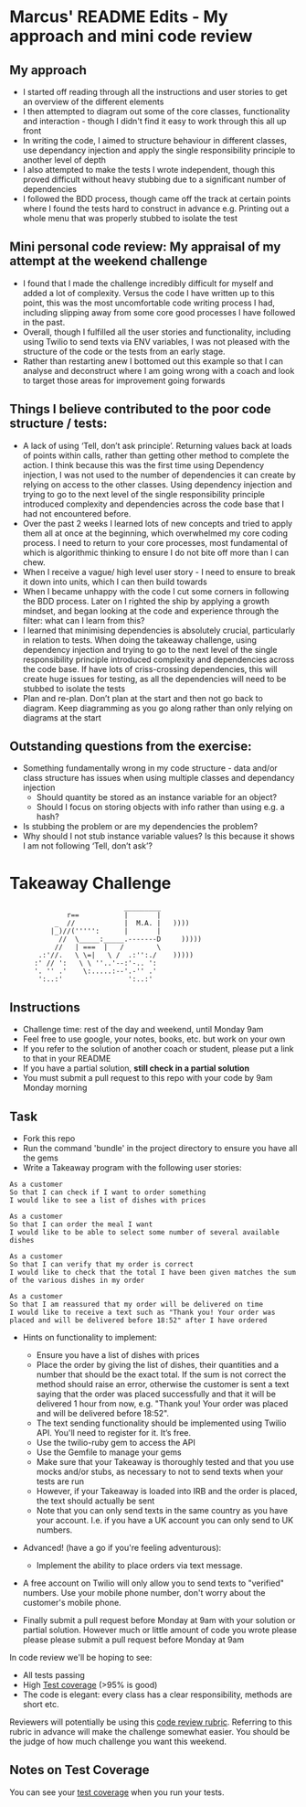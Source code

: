 Marcus' README Edits - My approach and mini code review
=================

My approach
---------
* I started off reading through all the instructions and user stories to get an overview of the different elements
* I then attempted to diagram out some of the core classes, functionality and interaction - though I didn't find it easy to work through this all up front
* In writing the code, I aimed to structure behaviour in different classes, use dependancy injection and apply the single responsibility principle to another level of depth
* I also attempted to make the tests I wrote independent, though this proved difficult without heavy stubbing due to a significant number of dependencies
* I followed the BDD process, though came off the track at certain points where I found the tests hard to construct in advance e.g. Printing out a whole menu that was properly stubbed to isolate the test


Mini personal code review: My appraisal of my attempt at the weekend challenge
---------
* I found that I made the challenge incredibly difficult for myself and added a lot of complexity. Versus the code I have written up to this point, this was the most uncomfortable code writing process I had, including slipping away from some core good processes I have followed in the past.
* Overall, though I fulfilled all the user stories and functionality, including using Twilio to send texts via ENV variables, I was not pleased with the structure of the code or the tests from an early stage.
*  Rather than restarting anew I bottomed out this example so that I can analyse and deconstruct where I am going wrong with a coach and look to target those areas for improvement going forwards

Things I believe contributed to the poor code structure / tests:
---------
* A lack of using ‘Tell, don’t ask principle’. Returning values back at loads of points within calls, rather than getting other method to complete the action. I think because this was the first time using Dependency injection, I was not used to the number of dependencies it can create by relying on access to the other classes. Using dependency injection and trying to go to the next level of the single responsibility principle introduced complexity and dependencies across the code base that I had not encountered before.
* Over the past 2 weeks I learned lots of new concepts and tried to apply them all at once at the beginning, which overwhelmed my core coding process. I need to return to your core processes, most fundamental of which is algorithmic thinking to ensure I do not bite off more than I can chew.
* When I receive a vague/ high level user story - I need to ensure to break it down into units, which I can then build towards
* When I became unhappy with the code I cut some corners in following the BDD process. Later on I righted the ship by applying a growth mindset, and began looking at the code and experience through the filter: what can I learn from this?
* I learned that minimising dependencies is absolutely crucial, particularly in relation to tests. When doing the takeaway challenge, using dependency injection and trying to go to the next level of the single responsibility principle introduced complexity and dependencies across the code base. If have lots of criss-crossing dependencies, this will create huge issues for testing, as all the dependencies will need to be stubbed to isolate the tests
* Plan and re-plan. Don’t plan at the start and then not go back to diagram. Keep diagramming as you go along rather than only relying on diagrams at the start

Outstanding questions from the exercise:
---------
* Something fundamentally wrong in my code structure - data and/or class structure has issues when using multiple classes and dependancy injection
    * Should quantity be stored as an instance variable for an object?
    * Should I focus on storing objects with info rather than using e.g. a hash?
* Is stubbing the problem or are my dependencies the problem?
* Why should I not stub instance variable values? Is this because it shows I am not following ‘Tell, don’t ask’?








Takeaway Challenge
==================
```
                            _________
              r==           |       |
           _  //            |  M.A. |   ))))
          |_)//(''''':      |       |
            //  \_____:_____.-------D     )))))
           //   | ===  |   /        \
       .:'//.   \ \=|   \ /  .:'':./    )))))
      :' // ':   \ \ ''..'--:'-.. ':
      '. '' .'    \:.....:--'.-'' .'
       ':..:'                ':..:'

 ```

Instructions
-------

* Challenge time: rest of the day and weekend, until Monday 9am
* Feel free to use google, your notes, books, etc. but work on your own
* If you refer to the solution of another coach or student, please put a link to that in your README
* If you have a partial solution, **still check in a partial solution**
* You must submit a pull request to this repo with your code by 9am Monday morning

Task
-----

* Fork this repo
* Run the command 'bundle' in the project directory to ensure you have all the gems
* Write a Takeaway program with the following user stories:

```
As a customer
So that I can check if I want to order something
I would like to see a list of dishes with prices

As a customer
So that I can order the meal I want
I would like to be able to select some number of several available dishes

As a customer
So that I can verify that my order is correct
I would like to check that the total I have been given matches the sum of the various dishes in my order

As a customer
So that I am reassured that my order will be delivered on time
I would like to receive a text such as "Thank you! Your order was placed and will be delivered before 18:52" after I have ordered
```

* Hints on functionality to implement:
  * Ensure you have a list of dishes with prices
  * Place the order by giving the list of dishes, their quantities and a number that should be the exact total. If the sum is not correct the method should raise an error, otherwise the customer is sent a text saying that the order was placed successfully and that it will be delivered 1 hour from now, e.g. "Thank you! Your order was placed and will be delivered before 18:52".
  * The text sending functionality should be implemented using Twilio API. You'll need to register for it. It’s free.
  * Use the twilio-ruby gem to access the API
  * Use the Gemfile to manage your gems
  * Make sure that your Takeaway is thoroughly tested and that you use mocks and/or stubs, as necessary to not to send texts when your tests are run
  * However, if your Takeaway is loaded into IRB and the order is placed, the text should actually be sent
  * Note that you can only send texts in the same country as you have your account. I.e. if you have a UK account you can only send to UK numbers.

* Advanced! (have a go if you're feeling adventurous):
  * Implement the ability to place orders via text message.

* A free account on Twilio will only allow you to send texts to "verified" numbers. Use your mobile phone number, don't worry about the customer's mobile phone.
* Finally submit a pull request before Monday at 9am with your solution or partial solution.  However much or little amount of code you wrote please please please submit a pull request before Monday at 9am


In code review we'll be hoping to see:

* All tests passing
* High [Test coverage](https://github.com/makersacademy/course/blob/master/pills/test_coverage.md) (>95% is good)
* The code is elegant: every class has a clear responsibility, methods are short etc.

Reviewers will potentially be using this [code review rubric](docs/review.md).  Referring to this rubric in advance will make the challenge somewhat easier.  You should be the judge of how much challenge you want this weekend.

Notes on Test Coverage
------------------

You can see your [test coverage](https://github.com/makersacademy/course/blob/master/pills/test_coverage.md) when you run your tests.
